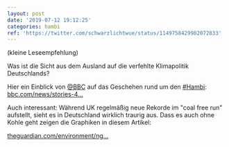 ```yaml
---
layout: post
date: '2019-07-12 19:12:25'
categories: hambi
ref: 'https://twitter.com/schwarzlichtwue/status/1149758429982072833'
---
```

(kleine Leseempfehlung)

Was ist die Sicht aus dem Ausland auf die verfehlte Klimapolitik Deutschlands? 

Hier ein Einblick von [@BBC](https://twitter.com/BBC) auf das Geschehen rund um den [#Hambi](/t/hambi): [bbc.com/news/stories-4…](https://www.bbc.com/news/stories-48931062)

Auch interessant: Während UK regelmäßig neue Rekorde im "coal free run" aufstellt, sieht es in Deutschland wirklich traurig aus. Dass es auch ohne Kohle geht zeigen die Graphiken in diesem Artikel:

[theguardian.com/environment/ng…](https://www.theguardian.com/environment/ng-interactive/2019/may/25/the-power-switch-tracking-britains-record-coal-free-run)
